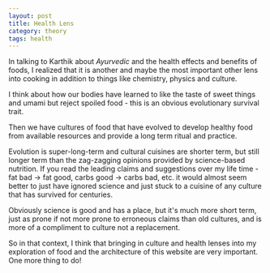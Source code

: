 ```yaml
---
layout: post
title: Health Lens
category: theory
tags: health
---
```

In talking to Karthik about *Ayurvedic* and the health effects and benefits of foods, I realized that it is another and maybe the most important other lens into cooking in addition to things like chemistry, physics and culture.

I think about how our bodies have learned to like the taste of sweet things and umami but reject spoiled food - this is an obvious evolutionary survival trait.

Then we have cultures of food that have evolved to develop healthy food from available resources and provide a long term ritual and practice.

Evolution is super-long-term and cultural cuisines are shorter term, but still longer term than the zag-zagging opinions provided by science-based nutrition. If you read the leading claims and suggestions over my life time - fat bad -> fat good, carbs good -> carbs bad, etc. it would almost seem better to just have ignored science and just stuck to a cuisine of any culture that has survived for centuries.

Obviously science is good and has a place, but it's much more short term, just as prone if not more prone to erroneous claims than old cultures, and is more of a compliment to culture not a replacement.

So in that context, I think that bringing in culture and health lenses into my exploration of food and the architecture of this website are very important. One more thing to do!
